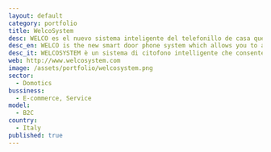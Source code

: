 ```yaml
---
layout: default
category: portfolio
title: WelcoSystem
desc: WELCO es el nuevo sistema inteligente del telefonillo de casa que te permite responder al telefonillo desde tu smartphone, desde cualquier lugar.
desc_en: WELCO is the new smart door phone system which allows you to answer the door phone from your smartphone, wherever you are.
desc_it: WELCOSYSTEM è un sistema di citofono intelligente che consente di rispondere al citofono di casa dallo smartphone, come fosse una videochiamata, ovunque ci si trovi.
web: http://www.welcosystem.com
image: /assets/portfolio/welcosystem.png
sector: 
  - Domotics
bussiness: 
  - E-commerce, Service
model:
  - B2C
country: 
  - Italy
published: true
---
```

